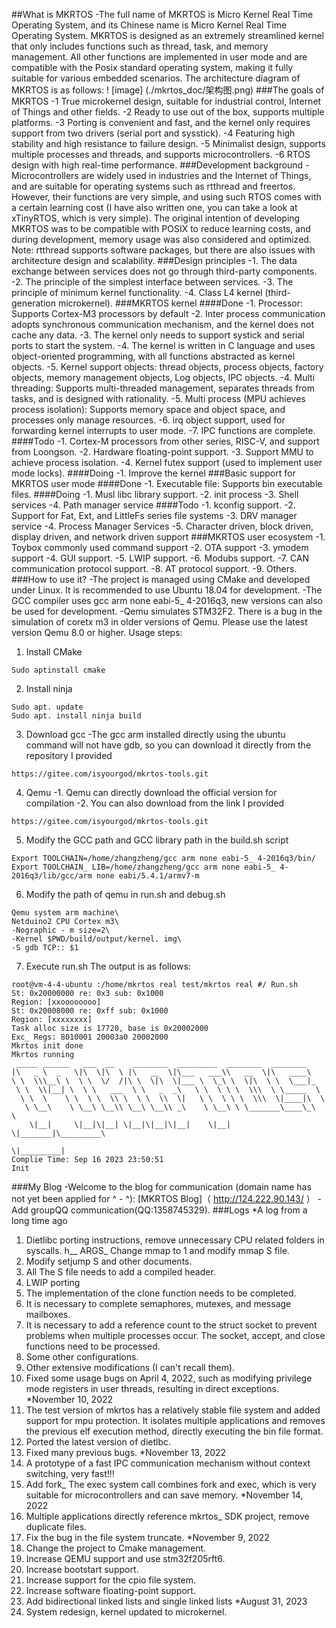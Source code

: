##What is MKRTOS
-The full name of MKRTOS is Micro Kernel Real Time Operating System, and its Chinese name is Micro Kernel Real Time Operating System. MKRTOS is designed as an extremely streamlined kernel that only includes functions such as thread, task, and memory management. All other functions are implemented in user mode and are compatible with the Posix standard operating system, making it fully suitable for various embedded scenarios. The architecture diagram of MKRTOS is as follows:
! [image] (./mkrtos_doc/架构图.png)
###The goals of MKRTOS
-1 True microkernel design, suitable for industrial control, Internet of Things and other fields.
-2 Ready to use out of the box, supports multiple platforms.
-3 Porting is convenient and fast, and the kernel only requires support from two drivers (serial port and sysstick).
-4 Featuring high stability and high resistance to failure design.
-5 Minimalist design, supports multiple processes and threads, and supports microcontrollers.
-6 RTOS design with high real-time performance.
###Development background
-Microcontrollers are widely used in industries and the Internet of Things, and are suitable for operating systems such as rtthread and freertos. However, their functions are very simple, and using such RTOS comes with a certain learning cost (I have also written one, you can take a look at xTinyRTOS, which is very simple). The original intention of developing MKRTOS was to be compatible with POSIX to reduce learning costs, and during development, memory usage was also considered and optimized. Note: rtthread supports software packages, but there are also issues with architecture design and scalability.
###Design principles
-1. The data exchange between services does not go through third-party components.
-2. The principle of the simplest interface between services.
-3. The principle of minimum kernel functionality.
-4. Class L4 kernel (third-generation microkernel).
###MKRTOS kernel
####Done
-1. Processor: Supports Cortex-M3 processors by default
-2. Inter process communication adopts synchronous communication mechanism, and the kernel does not cache any data.
-3. The kernel only needs to support systick and serial ports to start the system.
-4. The kernel is written in C language and uses object-oriented programming, with all functions abstracted as kernel objects.
-5. Kernel support objects: thread objects, process objects, factory objects, memory management objects, Log objects, IPC objects.
-4. Multi threading: Supports multi-threaded management, separates threads from tasks, and is designed with rationality.
-5. Multi process (MPU achieves process isolation): Supports memory space and object space, and processes only manage resources.
-6. irq object support, used for forwarding kernel interrupts to user mode.
-7. IPC functions are complete.
####Todo
-1. Cortex-M processors from other series, RISC-V, and support from Loongson.
-2. Hardware floating-point support.
-3. Support MMU to achieve process isolation.
-4. Kernel futex support (used to implement user mode locks).
####Doing
-1. Improve the kernel
###Basic support for MKRTOS user mode
####Done
-1. Executable file: Supports bin executable files.
####Doing
-1. Musl libc library support.
-2. init process
-3. Shell services
-4. Path manager service
####Todo
-1. kconfig support.
-2. Support for Fat, Ext, and LittleFs series file systems
-3. DRV manager service
-4. Process Manager Services
-5. Character driven, block driven, display driven, and network driven support
###MKRTOS user ecosystem
-1. Toybox commonly used command support
-2. OTA support
-3. ymodem support
-4. GUI support.
-5. LWIP support.
-6. Modubs support.
-7. CAN communication protocol support.
-8. AT protocol support.
-9. Others.
###How to use it?
-The project is managed using CMake and developed under Linux. It is recommended to use Ubuntu 18.04 for development.
-The GCC compiler uses gcc arm none eabi-5_ 4-2016q3, new versions can also be used for development.
-Qemu simulates STM32F2. There is a bug in the simulation of coretx m3 in older versions of Qemu. Please use the latest version Qemu 8.0 or higher.
Usage steps:
1. Install CMake
```
Sudo aptinstall cmake
```
2. Install ninja
```
Sudo apt. update
Sudo apt. install ninja build
```
3. Download gcc
-The gcc arm installed directly using the ubuntu command will not have gdb, so you can download it directly from the repository I provided
```
https://gitee.com/isyourgod/mkrtos-tools.git
```
4. Qemu
-1. Qemu can directly download the official version for compilation
-2. You can also download from the link I provided
```
https://gitee.com/isyourgod/mkrtos-tools.git
```
5. Modify the GCC path and GCC library path in the build.sh script
```
Export TOOLCHAIN=/home/zhangzheng/gcc arm none eabi-5_ 4-2016q3/bin/
Export TOOLCHAIN_ LIB=/home/zhangzheng/gcc arm none eabi-5_ 4-2016q3/lib/gcc/arm none eabi/5.4.1/armv7-m
```
6. Modify the path of qemu in run.sh and debug.sh
```
Qemu system arm machine\
Netduino2 CPU Cortex m3\
-Nographic - m size=2\
-Kernel $PWD/build/output/kernel. img\
-S gdb TCP:: $1
```
7. Execute run.sh
The output is as follows:
```
root@vm-4-4-ubuntu :/home/mkrtos real test/mkrtos real #/ Run.sh
St: 0x20000000 re: 0x3 sub: 0x1000
Region: [xxoooooooo]
St: 0x20008000 re: 0xff sub: 0x1000
Region: [xxxxxxxx]
Task alloc size is 17720, base is 0x20002000
Exc_ Regs: 8010001 20003a0 20002000
Mkrtos init done
Mkrtos running
 _____ ______   ___  __    ________  _________  ________  ________      
|\   _ \  _   \|\  \|\  \ |\   __  \|\___   ___\\   __  \|\   ____\     
\ \  \\\__\ \  \ \  \/  /|\ \  \|\  \|___ \  \_\ \  \|\  \ \  \___|_    
 \ \  \\|__| \  \ \   ___  \ \   _  _\   \ \  \ \ \  \\\  \ \_____  \   
  \ \  \    \ \  \ \  \\ \  \ \  \\  \|   \ \  \ \ \  \\\  \|____|\  \  
   \ \__\    \ \__\ \__\\ \__\ \__\\ _\    \ \__\ \ \_______\____\_\  \ 
    \|__|     \|__|\|__| \|__|\|__|\|__|    \|__|  \|_______|\_________\
                                                            \|_________|
Complie Time: Sep 16 2023 23:50:51
Init
```
###My Blog
-Welcome to the blog for communication (domain name has not yet been applied for ^ - ^): [MKRTOS Blog]（ http://124.222.90.143/ ）
-Add groupQQ communication(QQ:1358745329).
###Logs
*A log from a long time ago
1. Dietlibc porting instructions, remove unnecessary CPU related folders in syscalls. h__ ARGS_ Change mmap to 1 and modify mmap S file.
2. Modify setjump S and other documents.
3. All The S file needs to add a compiled header.
4. LWIP porting
1. The implementation of the clone function needs to be completed.
2. It is necessary to complete semaphores, mutexes, and message mailboxes.
3. It is necessary to add a reference count to the struct socket to prevent problems when multiple processes occur. The socket, accept, and close functions need to be processed.
4. Some other configurations.
5. Other extensive modifications (I can't recall them).
6. Fixed some usage bugs on April 4, 2022, such as modifying privilege mode registers in user threads, resulting in direct exceptions.
*November 10, 2022
1. The test version of mkrtos has a relatively stable file system and added support for mpu protection. It isolates multiple applications and removes the previous elf execution method, directly executing the bin file format.
2. Ported the latest version of dietlbc.
3. Fixed many previous bugs.
*November 13, 2022
1. A prototype of a fast IPC communication mechanism without context switching, very fast!!!
2. Add fork_ The exec system call combines fork and exec, which is very suitable for microcontrollers and can save memory.
*November 14, 2022
1. Multiple applications directly reference mkrtos_ SDK project, remove duplicate files.
2. Fix the bug in the file system truncate.
*November 9, 2022
1. Change the project to Cmake management.
2. Increase QEMU support and use stm32f205rft6.
3. Increase bootstart support.
4. Increase support for the cpio file system.
5. Increase software floating-point support.
6. Add bidirectional linked lists and single linked lists
*August 31, 2023
1. System redesign, kernel updated to microkernel.